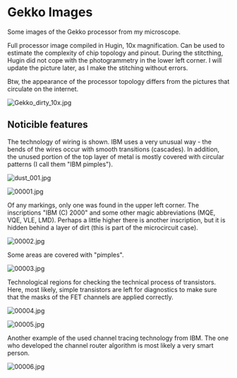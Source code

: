 # Gekko Images

Some images of the Gekko processor from my microscope.

Full processor image compiled in Hugin, 10x magnification. Can be used to estimate the complexity of chip topology and pinout. During the stitcthing, Hugin did not cope with the photogrammetry in the lower left corner. I will update the picture later, as I make the stitching without errors.

Btw, the appearance of the processor topology differs from the pictures that circulate on the internet.

![Gekko_dirty_10x.jpg](Gekko_dirty_10x.jpg)

## Noticible features

The technology of wiring is shown. IBM uses a very unusual way - the bends of the wires occur with smooth transitions (cascades). In addition, the unused portion of the top layer of metal is mostly covered with circular patterns (I call them "IBM pimples").

![dust_001.jpg](dust_001.jpg)

![00001.jpg](00001.jpg)

Of any markings, only one was found in the upper left corner. The inscriptions "IBM (C) 2000" and some other magic abbreviations (MQE, VQE, VLE, LMD). Perhaps a little higher there is another inscription, but it is hidden behind a layer of dirt (this is part of the microcircuit case).

![00002.jpg](00002.jpg)

Some areas are covered with "pimples".

![00003.jpg](00003.jpg)

Technological regions for checking the technical process of transistors. Here, most likely, simple transistors are left for diagnostics to make sure that the masks of the FET channels are applied correctly.

![00004.jpg](00004.jpg)

![00005.jpg](00005.jpg)

Another example of the used channel tracing technology from IBM. The one who developed the channel router algorithm is most likely a very smart person.

![00006.jpg](00006.jpg)
